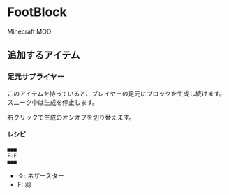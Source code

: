 # FootBlock

Minecraft MOD


## 追加するアイテム

### 足元サプライヤー

このアイテムを持っていると、プレイヤーの足元にブロックを生成し続けます。
スニーク中は生成を停止します。

右クリックで生成のオンオフを切り替えます。

#### レシピ

```
■■■
F☆F
■■■
```

- ☆: ネザースター
- F: 羽
